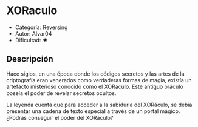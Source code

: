 # XORaculo

* Categoría: Reversing
* Autor: Alvar04
* Dificultad: ★

## Descripción

Hace siglos, en una época donde los códigos secretos y las artes de la criptografía eran venerados 
como verdaderas formas de magia, existía un artefacto misterioso conocido como el XORáculo. 
Este antiguo oráculo poseía el poder de revelar secretos ocultos.

La leyenda cuenta que para acceder a la sabiduria del XORáculo, se debía presentar una cadena de 
texto especial a través de un portal mágico. ¿Podrás conseguir el poder del XORáculo?